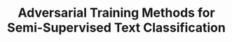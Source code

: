 ---
arxiv: 1605.07725
authors:
- firstname: Takeru
  institute: Kyoto Univ., Google Brain
  lastname: Miyato
- firstname: Andrew M.
  institute: Google Brain
  lastname: Dai
- firstname: Ian
  institute: OpenAI
  lastname: Goodfellow
layout: refuses
section: pre
title: Adversarial Training Methods for Semi-Supervised Text Classification
---
